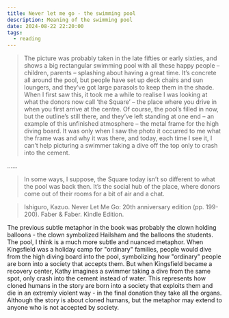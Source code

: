 ```yaml
---
title: Never let me go - the swimming pool
description: Meaning of the swimming pool
date: 2024-08-22 22:20:00
tags:
  - reading
---
```


> The picture was probably taken in the late fifties or early sixties, and shows a big rectangular swimming pool with all these happy people – children, parents – splashing about having a great time. It’s concrete all around the pool, but people have set up deck chairs and sun loungers, and they’ve got large parasols to keep them in the shade. When I first saw this, it took me a while to realise I was looking at what the donors now call ‘the Square’ – the place where you drive in when you first arrive at the centre. Of course, the pool’s filled in now, but the outline’s still there, and they’ve left standing at one end – an example of this unfinished atmosphere – the metal frame for the high diving board. It was only when I saw the photo it occurred to me what the frame was and why it was there, and today, each time I see it, I can’t help picturing a swimmer taking a dive off the top only to crash into the cement.

......

> In some ways, I suppose, the Square today isn’t so different to what the pool was back then. It’s the social hub of the place, where donors come out of their rooms for a bit of air and a chat.

> Ishiguro, Kazuo. Never Let Me Go: 20th anniversary edition (pp. 199-200). Faber & Faber. Kindle Edition. 


The previous subtle metaphor in the book was probably the clown holding balloons - the clown symbolized Hailsham and the balloons the students. The pool, I think is a much more subtle and nuanced metaphor. When Kingsfield was a holiday camp for "ordinary" families, people would dive from the high diving board into the pool, symbolizing how "ordinary" people are born into a society that accepts them. But when Kingsfield became a recovery center, Kathy imagines a swimmer taking a dive from the same spot, only crash into the cement instead of water. This represents how cloned humans in the story are born into a society that exploits them and die in an extremly violent way - in the final donation they take all the organs. Although the story is about cloned humans, but the metaphor may extend to anyone who is not accepted by society.
